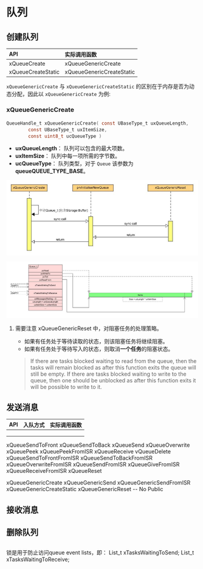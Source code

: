 # 队列

## 创建队列

| API | 实际调用函数 |
| :--- | :--- |
| xQueueCreate | xQueueGenericCreate |
| xQueueCreateStatic | xQueueGenericCreateStatic |

`xQueueGenericCreate` 与 `xQueueGenericCreateStatic` 的区别在于内存是否为动态分配，因此以 `xQueueGenericCreate` 为例:

### xQueueGenericCreate

``` C
QueueHandle_t xQueueGenericCreate( const UBaseType_t uxQueueLength,
        const UBaseType_t uxItemSize,
        const uint8_t ucQueueType )
```

 - **uxQueueLength**： 队列可以包含的最大项数。
 - **uxItemSize**： 队列中每一项所需的字节数。
 - **ucQueueType**： 队列类型，对于 `Queue` 该参数为 **queueQUEUE_TYPE_BASE**。

![xQueueCreate Sequence][1]

![xQueueCreate Structure][2]

 1. 需要注意 xQueueGenericReset 中，对阻塞任务的处理策略。

    - 如果有任务处于等待读取的状态，则该阻塞任务将继续阻塞。
    - 如果有任务处于等待写入的状态，则取消**一个任务**的阻塞状态。

    > If there are tasks blocked waiting to read from the queue, then the tasks will remain blocked as after this function exits the queue will still be empty.  If there are tasks blocked waiting to write to the queue, then one should be unblocked as after this function exits it will be possible to write to it.

## 发送消息

| API | 入队方式 | 实际调用函数 |
| :--- | :--- | :--- |
|  |  |  |
|  |  |  |
|  |  |  |



xQueueSendToFront
xQueueSendToBack
xQueueSend
xQueueOverwrite
xQueuePeek
xQueuePeekFromISR
xQueueReceive
vQueueDelete
xQueueSendToFrontFromISR
xQueueSendToBackFromISR
xQueueOverwriteFromISR
xQueueSendFromISR
xQueueGiveFromISR
xQueueReceiveFromISR
xQueueReset

xQueueGenericCreate
xQueueGenericSend
xQueueGenericSendFromISR
xQueueGenericCreateStatic
xQueueGenericReset -- No Public









## 接收消息

## 删除队列

##

锁是用于防止访问queue event lists，即：
	List_t xTasksWaitingToSend;
	List_t xTasksWaitingToReceive;

[1]: ./images/xQueueCreate.jpg
[2]: ./images/xQueueCreate_structure.jpg
